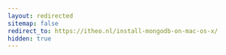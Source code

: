 ```yaml
---
layout: redirected
sitemap: false
redirect_to: https://itheo.nl/install-mongodb-on-mac-os-x/
hidden: true
---
```

